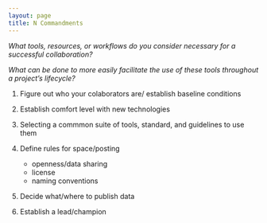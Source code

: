 ```yaml
---
layout: page
title: N Commandments
---
```


*What tools, resources, or workflows do you consider necessary for a successful collaboration?*

*What can be done to more easily facilitate the use of these tools throughout a project’s lifecycle?*


1. Figure out who your colaborators are/ establish baseline conditions

2. Establish comfort level with new technologies

3. Selecting a commmon suite of tools, standard, and guidelines to use them

4. Define rules for space/posting
   * openness/data sharing
   * license
   * naming conventions

5. Decide what/where to publish data

6. Establish a lead/champion
